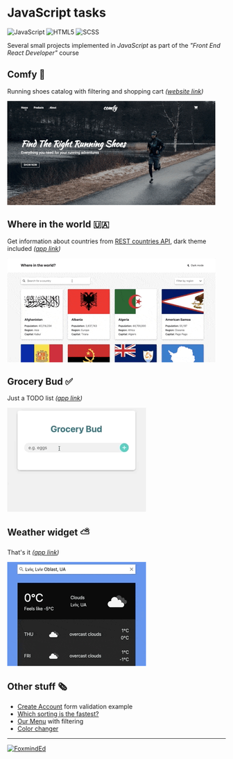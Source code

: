 # JavaScript tasks

![JavaScript](https://img.shields.io/badge/JavaScript-F7DF1E?logo=javascript&logoColor=black)
![HTML5](https://img.shields.io/badge/HTML5-E34F26?logo=html5&logoColor=white)
![SCSS](https://img.shields.io/badge/SCSS-CC6699?logo=sass&logoColor=white)

Several small projects implemented in _JavaScript_ as part of the _"Front End React Developer"_ course

## Comfy 👟

Running shoes catalog with filtering and shopping cart _([website link](https://sashua.github.io/fox-js-ts/task-2-8/index.html))_

[![Comfy thumbnail](./docs/assets/2-8.gif)](https://sashua.github.io/fox-js-ts/task-2-8/index.html)

## Where in the world 🇺🇦

Get information about countries from [REST countries API](https://restcountries.com), dark theme included _([app link](https://sashua.github.io/fox-js-ts/task-2-7/index.html))_

[![Countries thumbnail](./docs/assets/2-7.gif)](https://sashua.github.io/fox-js-ts/task-2-7/index.html)

## Grocery Bud ✅

Just a TODO list _([app link](https://sashua.github.io/fox-js-ts/task-2-6/index.html))_

[![TODO thumbnail](./docs/assets/2-6.gif)](https://sashua.github.io/fox-js-ts/task-2-6/index.html)

## Weather widget ⛅️

That's it _([app link](https://sashua.github.io/fox-js-ts/task-2-5/index.html))_

[![Weather thumbnail](./docs/assets/2-5.gif)](https://sashua.github.io/fox-js-ts/task-2-5/index.html)

## Other stuff 🗞

- [Create Account](https://sashua.github.io/fox-js-ts/task-2-4/index.html) form validation example
- [Which sorting is the fastest?](https://sashua.github.io/fox-js-ts/task-2-3/index.html)
- [Our Menu](https://sashua.github.io/fox-js-ts/task-2-2/index.html) with filtering
- [Color changer](https://sashua.github.io/fox-js-ts/task-2-1/index.html)

---

[![FoxmindEd](https://img.shields.io/badge/-FoxmindEd-BE411A?style=flat)](https://foxminded.ua)

